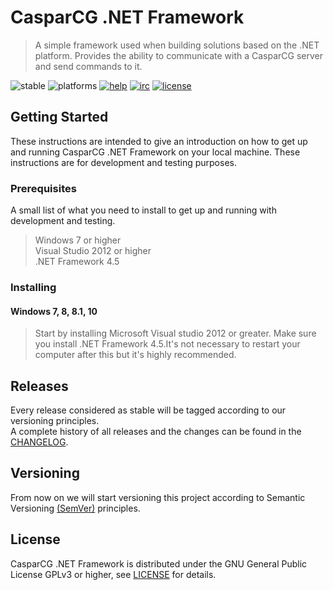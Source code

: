 # CasparCG .NET Framework

> A simple framework used when building solutions based on the .NET platform. Provides the ability to communicate with a CasparCG server and send commands to it.

![stable](https://img.shields.io/badge/stable-v1.0.0-lightgray.svg?style=flat-square)
![platforms](https://img.shields.io/badge/platforms-windows-brightgreen.svg?style=flat-square)
[![help](https://img.shields.io/badge/help-community%20forum-green.svg?style=flat-square)](https://casparcg.com/forum)
[![irc](https://img.shields.io/badge/irc-%23casparcg-green.svg?style=flat-square)](https://kiwiirc.com/client/sinisalo.freenode.net/?nick=Guest|?#CasparCG)
[![license](https://img.shields.io/badge/license-GPLv3-blue.svg?style=flat-square)](LICENSE)


## Getting Started
These instructions are intended to give an introduction on how to get up and running CasparCG .NET Framework on your local machine. These instructions are for development and testing purposes.


### Prerequisites
A small list of what you need to install to get up and running with development and testing.

> Windows 7 or higher  
> Visual Studio 2012 or higher  
> .NET Framework 4.5


### Installing

#### Windows 7, 8, 8.1, 10
> Start by installing Microsoft Visual studio 2012 or greater. Make sure you install .NET Framework 4.5.It's not necessary to restart your computer after this but it's highly recommended.


## Releases
Every release considered as stable will be tagged according to our versioning principles.  
A complete history of all releases and the changes can be found in the [CHANGELOG](CHANGELOG).  


## Versioning
From now on we will start versioning this project according to Semantic Versioning [(SemVer)][1] principles.

[1]: https://semver.org/


## License
CasparCG .NET Framework is distributed under the GNU General Public License GPLv3 or higher, see [LICENSE](LICENSE) for details.
